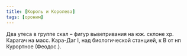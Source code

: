 ```yaml
---
title: [Король и Королева]
tags: [ороним]
---
```


Два утеса в группе скал – фигур выветривания на юж. склоне хр. Карагач на масс.
Кара-Даг I, над биологической станцией, к В от нп Курортное (Феодос.).
